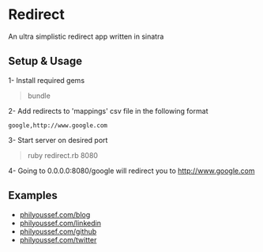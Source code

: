 Redirect
=====

An ultra simplistic redirect app written in sinatra

## Setup & Usage
1- Install required gems
> bundle

2- Add redirects to 'mappings' csv file in the following format
```
google,http://www.google.com
```

3- Start server on desired port
> ruby redirect.rb 8080

4- Going to 0.0.0.0:8080/google will redirect you to http://www.google.com

## Examples
* [philyoussef.com/blog](http://www.philyoussef.com/blog)
* [philyoussef.com/linkedin](http://www.philyoussef.com/linkedin)
* [philyoussef.com/github](http://www.philyoussef.com/github)
* [philyoussef.com/twitter](http://www.philyoussef.com/twitter)
